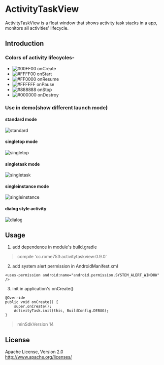 # ActivityTaskView
ActivityTaskView is a float window that shows activity task stacks in a app,
monitors all activities' lifecycle.

## Introduction

### Colors of activity lifecycles-

- ![#00FF00](https://placehold.it/15/00FF00/000000?text=+) onCreate
- ![#FFFF00](https://placehold.it/15/FFFF00/000000?text=+) onStart
- ![#FF0000](https://placehold.it/15/FF0000/000000?text=+) onResume
- ![#FFFFFF](https://placehold.it/15/FFFFFF/000000?text=+) onPause
- ![#888888](https://placehold.it/15/888888/000000?text=+) onStop
- ![#000000](https://placehold.it/15/000000/000000?text=+) onDestroy

### Use in demo(show different launch mode)

#### standard mode
![standard](https://github.com/rome753/ActivityTaskView/raw/master/screenshots/standard.gif)

#### singletop mode
![singletop](https://github.com/rome753/ActivityTaskView/raw/master/screenshots/singletop.gif)

#### singletask mode
![singletask](https://github.com/rome753/ActivityTaskView/raw/master/screenshots/singletask.gif)

#### singleinstance mode
![singleinstance](https://github.com/rome753/ActivityTaskView/raw/master/screenshots/singleinstance.gif)

#### dialog style activity
![dialog](https://github.com/rome753/ActivityTaskView/raw/master/screenshots/dialog.gif)

## Usage
1) add dependence in module's build.gradle
> compile 'cc.rome753:activitytaskview:0.9.0'

2) add system alert permission in AndroidManifest.xml
```
<uses-permission android:name="android.permission.SYSTEM_ALERT_WINDOW" />
```

3) init in application's onCreate()
```
@Override
public void onCreate() {
    super.onCreate();
    ActivityTask.init(this, BuildConfig.DEBUG);
}
```

> minSdkVersion 14

## License
  Apache License, Version 2.0  
  http://www.apache.org/licenses/
